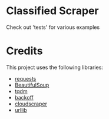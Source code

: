 Classified Scraper
========
Check out 'tests' for various examples

Credits
========
This project uses the following libraries:
* [requests](https://requests.readthedocs.io/en/master/)
* [BeautifulSoup](https://www.crummy.com/software/BeautifulSoup/bs4/doc/)
* [tqdm](https://github.com/tqdm/tqdm)
* [backoff](https://github.com/litl/backoff)
* [cloudscraper](https://github.com/venomous/cloudscraper)
* [urllib](https://docs.python.org/3/library/urllib.html)
